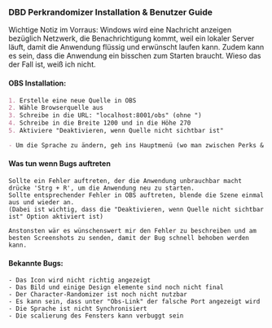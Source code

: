 ### DBD Perkrandomizer Installation & Benutzer Guide

Wichtige Notiz im Vorraus:
Windows wird eine Nachricht anzeigen bezüglich Netzwerk, die Benachrichtigung kommt, weil ein lokaler Server läuft, damit die Anwendung flüssig und erwünscht laufen kann.
Zudem kann es sein, dass die Anwendung ein bisschen zum Starten braucht. Wieso das der Fall ist, weiß ich nicht.
#### OBS Installation:

```md
1. Erstelle eine neue Quelle in OBS
2. Wähle Browserquelle aus
3. Schreibe in die URL: "localhost:8001/obs" (ohne ")
4. Schreibe in die Breite 1200 und in die Höhe 270
5. Aktiviere "Deaktivieren, wenn Quelle nicht sichtbar ist"

- Um die Sprache zu ändern, geh ins Hauptmenü (wo man zwischen Perks & Charaktere wechseln kann) und drück rechts oben auf "EN" oder "DE"
```

#### Was tun wenn Bugs auftreten
```
Sollte ein Fehler auftreten, der die Anwendung unbrauchbar macht drücke 'Strg + R', um die Anwendung neu zu starten.
Sollte entsprechender Fehler in OBS auftreten, blende die Szene einmal aus und wieder an.
(Dabei ist wichtig, dass die "Deaktivieren, wenn Quelle nicht sichtbar ist" Option aktiviert ist)

Anstonsten wär es wünschenswert mir den Fehler zu beschreiben und am besten Screenshots zu senden, damit der Bug schnell behoben werden kann.
```

#### Bekannte Bugs:
```
- Das Icon wird nicht richtig angezeigt
- Das Bild und einige Design elemente sind noch nicht final
- Der Character-Randomizer ist noch nicht nutzbar
- Es kann sein, dass unter "Obs-Link" der falsche Port angezeigt wird
- Die Sprache ist nicht Synchronisiert
- Die scalierung des Fensters kann verbuggt sein
```